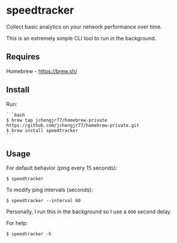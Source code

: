 # speedtracker
Collect basic analytics on your network performance over time.

This is an extremely simple CLI tool to run in the background.

## Requires

Homebrew - https://brew.sh/

## Install

Run:

    ```bash
    $ brew tap jchengjr77/homebrew-private https://github.com/jchengjr77/homebrew-private.git
    $ brew install speedtracker
    ```

## Usage

For default behavior (ping every 15 seconds):
```
$ speedtracker
```

To modify ping intervals (seconds): 
```
$ speedtracker --interval 60
```
Personally, I run this in the background so I use a `600` second delay.

For help:
```
$ speedtracker -h
```
